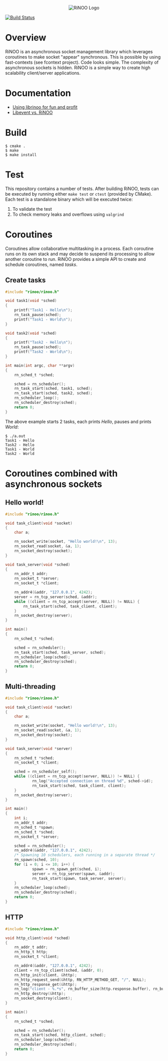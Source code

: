<p align="center">
  <img src="https://github.com/reginaldl/librinoo/blob/master/doc/logo.png?raw=true" alt="RiNOO Logo" />
</p>

[![Build Status](https://travis-ci.org/reginaldl/librinoo.svg?branch=master)](https://travis-ci.org/reginaldl/librinoo)

# Overview

RiNOO is an asynchronous socket management library which leverages coroutines to make socket "appear" synchronous.
This is possible by using fast-contexts (see fcontext project). Code looks simple. The complexity
of asynchronous sockets is hidden.
RiNOO is a simple way to create high scalability client/server applications.

# Documentation

* [Using librinoo for fun and profit](https://github.com/reginaldl/librinoo/wiki/Using-librinoo-for-fun-and-profit)
* [Libevent vs. RiNOO](https://github.com/reginaldl/librinoo/wiki/Libevent-vs.-RiNOO)

# Build

```
$ cmake .
$ make
$ make install
```

# Test

This repository contains a number of tests. After building RiNOO, tests can be executed by running either `make test` or `ctest` (provided by CMake).
Each test is a standalone binary which will be executed twice:
 1. To validate the test
 2. To check memory leaks and overflows using `valgrind`

# Coroutines

Coroutines allow collaborative multitasking in a process. Each coroutine runs on its own stack and may decide to suspend its processing to allow another coroutine to run.
RiNOO provides a simple API to create and schedule coroutines, named *tasks*.

## Create tasks

```C
#include "rinoo/rinoo.h"

void task1(void *sched)
{
	printf("Task1 - Hello\n");
	rn_task_pause(sched);
	printf("Task1 - World\n");
}

void task2(void *sched)
{
	printf("Task2 - Hello\n");
	rn_task_pause(sched);
	printf("Task2 - World\n");
}

int main(int argc, char **argv)
{
	rn_sched_t *sched;

	sched = rn_scheduler();
	rn_task_start(sched, task1, sched);
	rn_task_start(sched, task2, sched);
	rn_scheduler_loop();
	rn_scheduler_destroy(sched);
	return 0;
}
```
The above example starts 2 tasks, each prints *Hello*, pauses and prints *World*:
```
$ ./a.out
Task1 - Hello
Task2 - Hello
Task1 - World
Task2 - World
```

# Coroutines combined with asynchronous sockets

## Hello world!

```C
#include "rinoo/rinoo.h"

void task_client(void *socket)
{
	char a;

	rn_socket_write(socket, "Hello world!\n", 13);
	rn_socket_read(socket, &a, 1);
	rn_socket_destroy(socket);
}

void task_server(void *sched)
{
	rn_addr_t addr;
	rn_socket_t *server;
	rn_socket_t *client;

	rn_addr4(&addr, "127.0.0.1", 4242);
	server = rn_tcp_server(sched, &addr);
	while ((client = rn_tcp_accept(server, NULL)) != NULL) {
		rn_task_start(sched, task_client, client);
	}
	rn_socket_destroy(server);
}

int main()
{
	rn_sched_t *sched;

	sched = rn_scheduler();
	rn_task_start(sched, task_server, sched);
	rn_scheduler_loop(sched);
	rn_scheduler_destroy(sched);
	return 0;
}
```

## Multi-threading

```C
#include "rinoo/rinoo.h"

void task_client(void *socket)
{
	char a;

	rn_socket_write(socket, "Hello world!\n", 13);
	rn_socket_read(socket, &a, 1);
	rn_socket_destroy(socket);
}

void task_server(void *server)
{
    rn_sched_t *sched;
	rn_socket_t *client;

    sched = rn_scheduler_self();
	while ((client = rn_tcp_accept(server, NULL)) != NULL) {
            rn_log("Accepted connection on thread %d", sched->id);
            rn_task_start(sched, task_client, client);
	}
	rn_socket_destroy(server);
}

int main()
{
    int i;
    rn_addr_t addr;
	rn_sched_t *spawn;
	rn_sched_t *sched;
	rn_socket_t *server;

	sched = rn_scheduler();
    rn_addr4(&addr, "127.0.0.1", 4242);
    /* Spawning 10 schedulers, each running in a separate thread */
    rn_spawn(sched, 10);
    for (i = 0; i <= 10; i++) {
            spawn = rn_spawn_get(sched, i);
            server = rn_tcp_server(spawn, &addr);
            rn_task_start(spawn, task_server, server);
    }
	rn_scheduler_loop(sched);
	rn_scheduler_destroy(sched);
	return 0;
}
```

## HTTP

```C
#include "rinoo/rinoo.h"

void http_client(void *sched)
{
    rn_addr_t addr;
    rn_http_t http;
    rn_socket_t *client;

    rn_addr4(&addr, "127.0.0.1", 4242);
    client = rn_tcp_client(sched, &addr, 0);
    rn_http_init(client, &http);
    rn_http_request_send(&http, RN_HTTP_METHOD_GET, "/", NULL);
    rn_http_response_get(&http);
    rn_log("client - %.*s", rn_buffer_size(http.response.buffer), rn_buffer_ptr(http.response.buffer));
    rn_http_destroy(&http);
    rn_socket_destroy(client);
}

int main()
{
    rn_sched_t *sched;

    sched = rn_scheduler();
    rn_task_start(sched, http_client, sched);
    rn_scheduler_loop(sched);
    rn_scheduler_destroy(sched);
    return 0;
}
```
